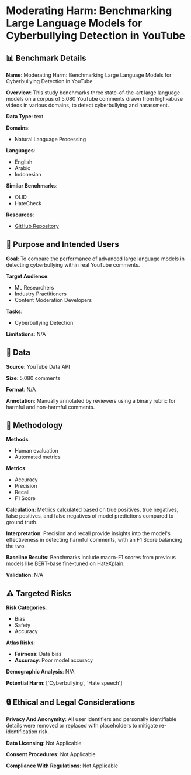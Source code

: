 # Moderating Harm: Benchmarking Large Language Models for Cyberbullying Detection in YouTube

## 📊 Benchmark Details

**Name**: Moderating Harm: Benchmarking Large Language Models for Cyberbullying Detection in YouTube

**Overview**: This study benchmarks three state-of-the-art large language models on a corpus of 5,080 YouTube comments drawn from high-abuse videos in various domains, to detect cyberbullying and harassment.

**Data Type**: text

**Domains**:
- Natural Language Processing

**Languages**:
- English
- Arabic
- Indonesian

**Similar Benchmarks**:
- OLID
- HateCheck

**Resources**:
- [GitHub Repository](https://github.com/Ammce/papers/tree/main/llm-cyberbullying-moderation)

## 🎯 Purpose and Intended Users

**Goal**: To compare the performance of advanced large language models in detecting cyberbullying within real YouTube comments.

**Target Audience**:
- ML Researchers
- Industry Practitioners
- Content Moderation Developers

**Tasks**:
- Cyberbullying Detection

**Limitations**: N/A

## 💾 Data

**Source**: YouTube Data API

**Size**: 5,080 comments

**Format**: N/A

**Annotation**: Manually annotated by reviewers using a binary rubric for harmful and non-harmful comments.

## 🔬 Methodology

**Methods**:
- Human evaluation
- Automated metrics

**Metrics**:
- Accuracy
- Precision
- Recall
- F1 Score

**Calculation**: Metrics calculated based on true positives, true negatives, false positives, and false negatives of model predictions compared to ground truth.

**Interpretation**: Precision and recall provide insights into the model's effectiveness in detecting harmful comments, with an F1 Score balancing the two.

**Baseline Results**: Benchmarks include macro-F1 scores from previous models like BERT-base fine-tuned on HateXplain.

**Validation**: N/A

## ⚠️ Targeted Risks

**Risk Categories**:
- Bias
- Safety
- Accuracy

**Atlas Risks**:
- **Fairness**: Data bias
- **Accuracy**: Poor model accuracy

**Demographic Analysis**: N/A

**Potential Harm**: ['Cyberbullying', 'Hate speech']

## 🔒 Ethical and Legal Considerations

**Privacy And Anonymity**: All user identifiers and personally identifiable details were removed or replaced with placeholders to mitigate re-identification risk.

**Data Licensing**: Not Applicable

**Consent Procedures**: Not Applicable

**Compliance With Regulations**: Not Applicable
